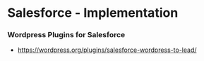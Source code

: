 # Salesforce - Implementation

### Wordpress Plugins for Salesforce
 * https://wordpress.org/plugins/salesforce-wordpress-to-lead/
 
